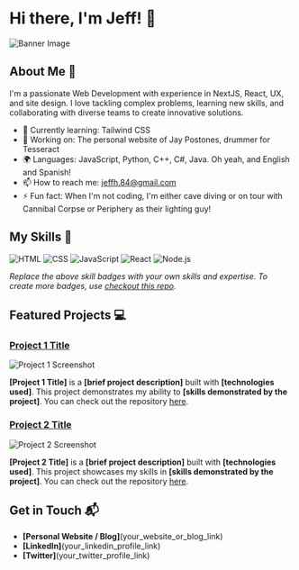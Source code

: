 # Hi there, I'm Jeff! 👋

![Banner Image](your_banner_image_url_here)

## About Me 🚀

I'm a passionate Web Development with experience in NextJS, React, UX, and site design. I love tackling complex problems, learning new skills, and collaborating with diverse teams to create innovative solutions.

- 🌱 Currently learning: Tailwind CSS
- 🔭 Working on: The personal website of Jay Postones, drummer for Tesseract
- 🌍 Languages: JavaScript, Python, C++, C#, Java. Oh yeah, and English and Spanish!
- 📫 How to reach me: jeffh.84@gmail.com
- ⚡ Fun fact: When I'm not coding, I'm either cave diving or on tour with Cannibal Corpse or Periphery as their lighting guy!

## My Skills 🧠

![HTML](https://img.shields.io/badge/-HTML-E34F26?style=flat-square&logo=html5&logoColor=white)
![CSS](https://img.shields.io/badge/-CSS-1572B6?style=flat-square&logo=css3&logoColor=white)
![JavaScript](https://img.shields.io/badge/-JavaScript-F7DF1E?style=flat-square&logo=javascript&logoColor=black)
![React](https://img.shields.io/badge/-React-61DAFB?style=flat-square&logo=react&logoColor=black)
![Node.js](https://img.shields.io/badge/-Node.js-339933?style=flat-square&logo=node.js&logoColor=white)

*Replace the above skill badges with your own skills and expertise. To create more badges, use [checkout this repo](https://github.com/alexandresanlim/Badges4-README.md-Profile).*

## Featured Projects 💻

### [Project 1 Title](project_1_link)

![Project 1 Screenshot](project_1_screenshot_url)

**[Project 1 Title]** is a **[brief project description]** built with **[technologies used]**. This project demonstrates my ability to **[skills demonstrated by the project]**. You can check out the repository [here](project_1_repository_link).

### [Project 2 Title](project_2_link)

![Project 2 Screenshot](project_2_screenshot_url)

**[Project 2 Title]** is a **[brief project description]** built with **[technologies used]**. This project showcases my skills in **[skills demonstrated by the project]**. You can check out the repository [here](project_2_repository_link).

## Get in Touch 📬

- **[Personal Website / Blog]**(your_website_or_blog_link)
- **[LinkedIn]**(your_linkedin_profile_link)
- **[Twitter]**(your_twitter_profile_link)


